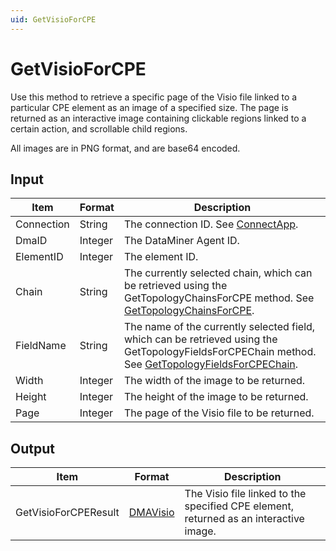 ```yaml
---
uid: GetVisioForCPE
---
```


# GetVisioForCPE

Use this method to retrieve a specific page of the Visio file linked to a particular CPE element as an image of a specified size. The page is returned as an interactive image containing clickable regions linked to a certain action, and scrollable child regions.

All images are in PNG format, and are base64 encoded.

## Input

| Item | Format | Description |
|--|--|--|
| Connection | String | The connection ID. See [ConnectApp](xref:ConnectApp). |
| DmaID | Integer | The DataMiner Agent ID. |
| ElementID | Integer | The element ID. |
| Chain | String | The currently selected chain, which can be retrieved using the GetTopologyChainsForCPE method. See [GetTopologyChainsForCPE](xref:GetTopologyChainsForCPE). |
| FieldName | String | The name of the currently selected field, which can be retrieved using the GetTopologyFieldsForCPEChain method. See [GetTopologyFieldsForCPEChain](xref:GetTopologyFieldsForCPEChain). |
| Width | Integer | The width of the image to be returned. |
| Height | Integer | The height of the image to be returned. |
| Page | Integer | The page of the Visio file to be returned. |

## Output

| Item | Format | Description |
|--|--|--|
| GetVisioForCPEResult | [DMAVisio](xref:DMAVisio) | The Visio file linked to the specified CPE element, returned as an interactive image. |
